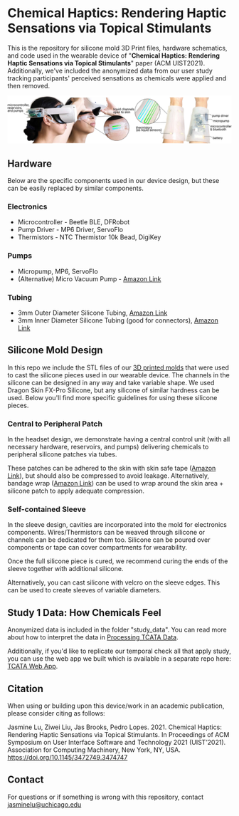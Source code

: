 # Chemical Haptics: Rendering Haptic Sensations via Topical Stimulants

This is the repository for silicone mold 3D Print files, hardware schematics, and code used in the wearable device of "**Chemical Haptics: Rendering Haptic Sensations via Topical Stimulants**" paper (ACM UIST2021). Additionally, we've included the anonymized data from our user study tracking participants' perceived sensations as chemicals were applied and then removed.

![devices overview](./images/devices_overview.png)

## Hardware

Below are the specific components used in our device design, but these can be easily replaced by similar components.

### Electronics

* Microcontroller - Beetle BLE, DFRobot
* Pump Driver - MP6 Driver, ServoFlo
* Thermistors -  NTC Thermistor 10k Bead, DigiKey

### Pumps

* Micropump, MP6, ServoFlo
* (Alternative) Micro Vacuum Pump - [Amazon Link](https://www.amazon.com/Artshu-Vacuum-Negative-Pressure-Cupping/dp/B08JP94FQ7)

### Tubing

* 3mm Outer Diameter Silicone Tubing, [Amazon Link](https://www.amazon.com/Quickun-Silicone-Brewing-Kegerator-Aquaponics/dp/B091T4C1Q8)
* 3mm Inner Diameter Silicone Tubing (good for connectors), [Amazon Link](https://www.amazon.com/Feelers-High-Strength-Silicone-Silicon-Winemaking/dp/B096M2TL23)

## Silicone Mold Design

In this repo we include the STL files of our [3D printed molds](./3D_models) that were used to cast the silicone pieces used in our wearable device. The channels in the silicone can be designed in any way and take variable shape. We used Dragon Skin FX-Pro Silicone, but any silicone of similar hardness can be used. Below you'll find more specific guidelines for using these silicone pieces.

### Central to Peripheral Patch

In the headset design, we demonstrate having a central control unit (with all necessary hardware, reservoirs, and pumps) delivering chemicals to peripheral silicone patches via tubes.

These patches can be adhered to the skin with skin safe tape ([Amazon Link](https://www.amazon.com/Aftercare-Waterproof-Protection-Tape%EF%BC%8CWound-Resistant/dp/B096B464TX/)), but should also be compressed to avoid leakage. Alternatively, bandage wrap ([Amazon Link](https://www.amazon.com/dp/B08YNHSMWZ/))  can be used to wrap around the skin area + silicone patch to apply adequate compression. 

### Self-contained Sleeve

In the sleeve design, cavities are incorporated into the mold for electronics components. Wires/Thermistors can be weaved through silicone or channels can be dedicated for them too. Silicone can be poured over components or tape can cover compartments for wearability. 

Once the full silicone piece is cured, we recommend curing the ends of the sleeve together with additional silicone.

Alternatively, you can cast silicone with velcro on the sleeve edges. This can be used to create sleeves of variable diameters.

## Study 1 Data: How Chemicals Feel

Anonymized data is included in the folder "study_data". You can read more about how to interpret the data in [Processing TCATA Data](./study_data/README.md).

Additionally, if you'd like to replicate our temporal check all that apply study, you can use the web app we built which is available in a separate repo here: [TCATA Web App](https://github.com/xjasminelu/tcata_chemhaptics).

## Citation

When using or building upon this device/work in an academic publication, please consider citing as follows:

Jasmine Lu, Ziwei Liu, Jas Brooks, Pedro Lopes. 2021. Chemical Haptics: Rendering Haptic Sensations via Topical Stimulants. In Proceedings of ACM Symposium on User Interface Software and Technology 2021 (UIST’2021). Association for Computing Machinery, New York, NY, USA. https://doi.org/10.1145/3472749.3474747

## Contact
For questions or if something is wrong with this repository, contact jasminelu@uchicago.edu
